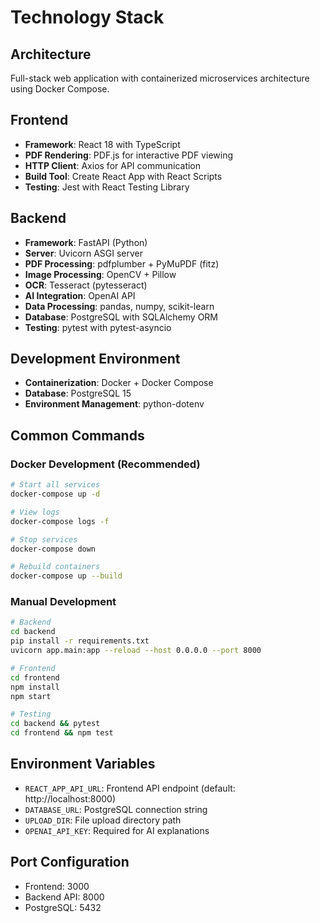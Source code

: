 # Technology Stack

## Architecture

Full-stack web application with containerized microservices architecture using Docker Compose.

## Frontend

- **Framework**: React 18 with TypeScript
- **PDF Rendering**: PDF.js for interactive PDF viewing
- **HTTP Client**: Axios for API communication
- **Build Tool**: Create React App with React Scripts
- **Testing**: Jest with React Testing Library

## Backend

- **Framework**: FastAPI (Python)
- **Server**: Uvicorn ASGI server
- **PDF Processing**: pdfplumber + PyMuPDF (fitz)
- **Image Processing**: OpenCV + Pillow
- **OCR**: Tesseract (pytesseract)
- **AI Integration**: OpenAI API
- **Data Processing**: pandas, numpy, scikit-learn
- **Database**: PostgreSQL with SQLAlchemy ORM
- **Testing**: pytest with pytest-asyncio

## Development Environment

- **Containerization**: Docker + Docker Compose
- **Database**: PostgreSQL 15
- **Environment Management**: python-dotenv

## Common Commands

### Docker Development (Recommended)

```bash
# Start all services
docker-compose up -d

# View logs
docker-compose logs -f

# Stop services
docker-compose down

# Rebuild containers
docker-compose up --build
```

### Manual Development

```bash
# Backend
cd backend
pip install -r requirements.txt
uvicorn app.main:app --reload --host 0.0.0.0 --port 8000

# Frontend
cd frontend
npm install
npm start

# Testing
cd backend && pytest
cd frontend && npm test
```

## Environment Variables

- `REACT_APP_API_URL`: Frontend API endpoint (default: http://localhost:8000)
- `DATABASE_URL`: PostgreSQL connection string
- `UPLOAD_DIR`: File upload directory path
- `OPENAI_API_KEY`: Required for AI explanations

## Port Configuration

- Frontend: 3000
- Backend API: 8000
- PostgreSQL: 5432
